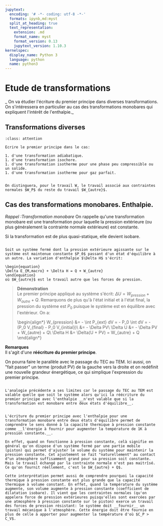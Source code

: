 ```yaml
---
jupytext:
  encoding: '# -*- coding: utf-8 -*-'
  formats: ipynb,md:myst
  split_at_heading: true
  text_representation:
    extension: .md
    format_name: myst
    format_version: 0.13
    jupytext_version: 1.10.3
kernelspec:
  display_name: Python 3
  language: python
  name: python3
---
```

# Etude de transformations

_  On va étudier l'écriture du premier principe dans diverses transformations. On s'intéressera en particulier au cas des transformations monobares qui expliquent l'intérêt de l'enthalpie._

## Transformations diverses

````{admonition} Exercice 
:class: attention

Ecrire le premier principe dans le cas:

1. d'une transformation adiabatique.
1. d'une transformation isochore.
1. d'une transformation isotherme pour une phase peu compressible ou un solide.
1. d'une transformation isotherme pour gaz parfait.


On distinguera, pour le travail W, le travail associé aux contraintes normales $W_P$ du reste du travail $W_{autre}$.

````

## Cas des transformations monobares. Enthalpie.

_Rappel :Transformation monobare_
On rappelle qu'une transformation monobare est une transformation pour laquelle la pression extérieure (ou plus généralement la contrainte normale extérieure) est constante.

Si la transformation est de plus quasi-statique, elle devient isobare.


````{important} __Fondamental : Réécriture du premier principe pour une transformation monobare__

Soit un système fermé dont la pression extérieure agissante sur le système est maintenue constante $P_0$ passant d'un état d'équilibre à un autre. La variation d'enthalpie $\Delta H$ s'écrit:

\begin{equation}
\Delta E_{M,macro} + \Delta H = Q + W_{autre}
\end{equation}
où $W_{autre}$ est le travail autre que les forces de pression.
````


>__Démonstration__  
>Le premier principe appliqué au système s'écrit: $\Delta U = W_{pression} + W_{autre} + Q$. Remarquons de plus qu'à l'état initial et à l'état final, la pression du système est $P_0$ puisque le système est en équilibre avec l'extérieur. On a:
>
>\begin{align*}
W_{pression} &= - \int P_{ext} dV = - P_0 \int dV = - (P_0 V_{final} - P_0 V_{initial})\\
&= - \Delta PV\\
\Delta U &= - \Delta PV + W_{autre} + Q\\
\Delta H &= \Delta(U + PV) = W_{autre} + Q
\end{align*}


__Remarques__  
Il s'agit d'une __réécriture du premier principe__.

On pourra faire le parallèle avec le passage du TEC au TEM. Ici aussi, on "fait passer" un terme (produit PV) de la gauche vers la droite et on redéfinit une nouvelle grandeur énergétique, ce qui simplique l'expression du premier principe.


````{attention}

L'analogie précédente a ses limites car le passage du TEC au TEM est valable quelle que soit le système alors qu'ici la réécriture du premier principe avec l'enthalpie __n'est valable que si la transformation est monobare entre deux états d'équilibre__.

````

````{dropdown} Remarque __Interprétation__  

L'écriture du premier principe avec l'enthalpie pour une transformation monobare entre deux états d'équilibre permet de comprendre le sens donné à la capacité thermique à pression constante comme __l'énergie à fournir pour augmenter la température de 1K à pression constante.__.

En effet, quand on fonctionne à pression constante, celà signifie en général qu'on dispose d'un système fermé par une partie mobile (piston) qui permet d'ajuster le volume du système pour maintenir la pression constante. Cet ajustement se fait "naturellement" au contact d"un atmosphère suffisamment grand pour sa pression soit constante. Mais le travail échangé par la contrainte normale n'est pas maitrîsé. Ce qu'on fournit réellement, c'est le $W_{autre} + Q$.

Cette interprétation permet aussi de comprendre pourquoi la capacité thermique à pression constante est plus grande que la capacité thermique à volume constant. En effet, quand la température du système augmente, son volume augmente à pression constante (coefficient de dilatation isobare). Il vient que les contraintes normales (qu'on appelera force de pression extérieures puisqu'elles sont exercées par une atmosphère à pression constante sur le piston) exerce un travail des forces de pression résistant: le système doit __fournir__ un travail mécanique à l'atmosphère. Cette énergie doit être fournie en plus de celle à apporter pour augmenter la température d'où $C_P > C_V$.
````

